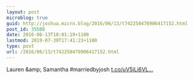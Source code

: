 ```yaml
---
layout: post
microblog: true
guid: http://joshua.micro.blog/2016/06/13/t742250478906417152.html
post_id: 35508
date: 2016-06-13T18:01:19+1100
lastmod: 2019-07-30T17:41:23+1100
type: post
url: /2016/06/13/t742250478906417152.html
---
```

Lauren &amp;amp; Samantha #marriedbyjosh [t.co/uV5jLi6VL...](https://t.co/uV5jLi6VLk)
